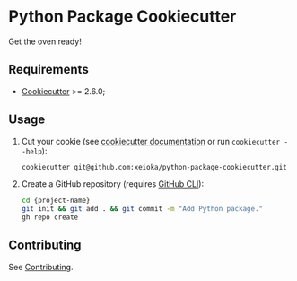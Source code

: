 # Python Package Cookiecutter

Get the oven ready!

## Requirements

- [Cookiecutter](https://www.cookiecutter.io) >= 2.6.0;

## Usage

1. Cut your cookie (see [cookiecutter documentation](https://cookiecutter.readthedocs.io/en/stable/usage.html) or run `cookiecutter --help`):

    ```sh
    cookiecutter git@github.com:xeioka/python-package-cookiecutter.git
    ```

2. Create a GitHub repository (requires [GitHub CLI](https://cli.github.com)):

    ```sh
    cd {project-name}
    git init && git add . && git commit -m "Add Python package."
    gh repo create
    ```

## Contributing

See [Contributing](/docs/contributing.md).
